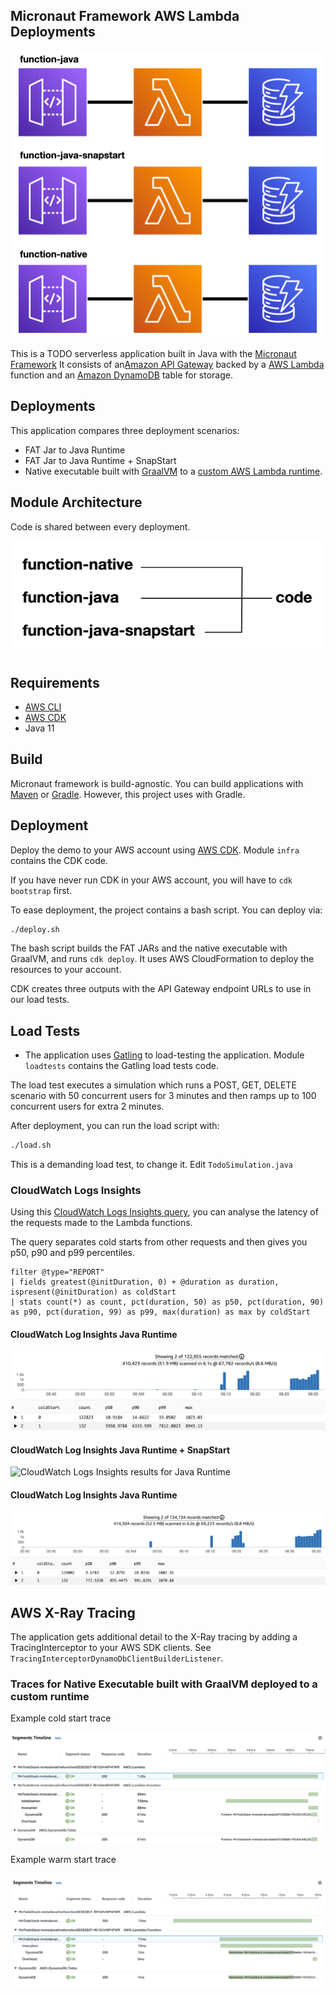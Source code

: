## Micronaut Framework AWS Lambda Deployments

![Architecture diagram](architecture.png)

This is a TODO serverless application built in Java with the [Micronaut Framework](https://micronaut.io) It consists of an[Amazon API Gateway](https://aws.amazon.com/api-gateway/) backed by a [AWS Lambda](https://aws.amazon.com/lambda/) function and an [Amazon DynamoDB](https://aws.amazon.com/dynamodb/) table for storage.

## Deployments

This application compares three deployment scenarios:

- FAT Jar to Java Runtime
- FAT Jar to Java Runtime + SnapStart
- Native executable built with [GraalVM](https://graalvm.org)  to a [custom AWS Lambda runtime](https://docs.aws.amazon.com/lambda/latest/dg/runtimes-custom.html).

## Module Architecture

Code is shared between every deployment. 

![Module Distribution](module-distribution.png)

## Requirements

- [AWS CLI](https://aws.amazon.com/cli/)
- [AWS CDK](https://aws.amazon.com/cdk/)
- Java 11

## Build

Micronaut framework is build-agnostic. You can build applications with [Maven](https://maven.apache.org) or [Gradle](https://gradle.org). However, this project uses with Gradle. 

## Deployment

Deploy the demo to your AWS account using [AWS CDK](https://aws.amazon.com/cdk/). Module `infra` contains the CDK code.

If you have never run CDK in your AWS account, you will have to `cdk bootstrap` first.

To ease deployment, the project contains a bash script. You can deploy via: 

```bash
./deploy.sh
```

The bash script builds the FAT JARs and the native executable with GraalVM, and runs `cdk deploy`. It uses AWS CloudFormation to deploy the resources to your account.

CDK creates three outputs with the API Gateway endpoint URLs to use in our load tests.

## Load Tests

- The application uses [Gatling](https://gatling.io/) to load-testing the application. Module `loadtests` contains the Gatling load tests code.

The load test executes a simulation which runs a POST, GET, DELETE scenario with 50 concurrent users for 3 minutes and then ramps up to 100 concurrent users for extra 2 minutes.    

After deployment, you can run the load script with: 

```bash
./load.sh
```

This is a demanding load test, to change it. Edit `TodoSimulation.java` 

### CloudWatch Logs Insights

Using this [CloudWatch Logs Insights query](https://docs.aws.amazon.com/AmazonCloudWatch/latest/logs/AnalyzingLogData.html), you can analyse the latency of the requests made to the Lambda functions.

The query separates cold starts from other requests and then gives you p50, p90 and p99 percentiles.

```
filter @type="REPORT"
| fields greatest(@initDuration, 0) + @duration as duration, ispresent(@initDuration) as coldStart
| stats count(*) as count, pct(duration, 50) as p50, pct(duration, 90) as p90, pct(duration, 99) as p99, max(duration) as max by coldStart
```

#### CloudWatch Log Insights Java Runtime

![CloudWatch Logs Insights results for Java Runtime](cloudwatch-log-insights-java.png)

#### CloudWatch Log Insights Java Runtime + SnapStart

![CloudWatch Logs Insights results for Java Runtime](cloudwatch-log-insights-java-snapstart.png)

#### CloudWatch Log Insights Java Runtime

![CloudWatch Logs Insights results for Native Executable build with GraalVM in AWS Lambda Custom runtime](cloudwatch-log-insights-native.png)

## AWS X-Ray Tracing

The application gets additional detail to the X-Ray tracing by adding a TracingInterceptor to your AWS SDK clients. See `TracingInterceptorDynamoDbClientBuilderListener`. 

### Traces for Native Executable built with GraalVM deployed to a custom runtime

Example cold start trace

![Cold start X-Ray trace](xray-cold.png)

Example warm start trace

![Warm start X-Ray trace](xray-warm.png)
